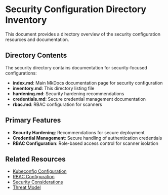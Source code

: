 # Security Configuration Directory Inventory

This document provides a directory overview of the security configuration resources and documentation.

## Directory Contents

The security directory contains documentation for security-focused configurations:

- **index.md**: Main MkDocs documentation page for security configuration
- **inventory.md**: This directory listing file
- **hardening.md**: Security hardening recommendations
- **credentials.md**: Secure credential management documentation
- **rbac.md**: RBAC configuration for scanners

## Primary Features

- **Security Hardening**: Recommendations for secure deployment
- **Credential Management**: Secure handling of authentication credentials
- **RBAC Configuration**: Role-based access control for scanner isolation

## Related Resources

- [Kubeconfig Configuration](../kubeconfig/index.md)
- [RBAC Configuration](../../rbac/index.md)
- [Security Considerations](../../security/index.md)
- [Threat Model](../../security/threat-model/index.md)

